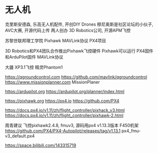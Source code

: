 













# 无人机




克里斯安德森, 乐高无人机配件, 开创DIY Drones
穆尼奥斯是社区论坛的小伙子, AVC大赛, 开源代码上传
两人创办 3D Robotics公司, 开源APM飞控

苏黎世联邦理工学院 Pixhawk MAVLink协议 PX4项目

3D Robotics和PX4团队合作推出Pixhawk飞控硬件
Pixhawk可以运行 PX4固件和ArduPilot固件 MAVLink协议

大疆 XP3.1飞控 精灵Phantom1

https://qgroundcontrol.com
https://github.com/mavlink/qgroundcontrol
https://www.missionplanner.com MissionPlaner


https://ardupilot.org
https://ardupilot.org/planner/index.html

https://pixhawk.org
https://px4.io
https://github.com/PX4


https://docs.px4.io/v1.11/zh/flight_controller/pixhack_v3.html
https://docs.px4.io/v1.11/zh/flight_controller/pixhawk-2.html




周青建议 飞控pixhawk2.4.8, fmuv3, 源码用px4 v1.13.3版本 F450机架
https://github.com/PX4/PX4-Autopilot/releases/tag/v1.13.1 px4_fmu-v3_default.px4

https://space.bilibili.com/143315719









